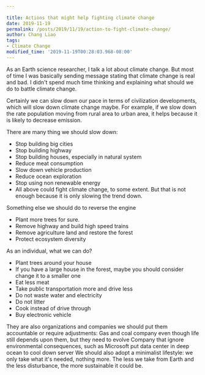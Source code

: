 ```yaml
---
 
title: Actions that might help fighting climate change
date: 2019-11-19
permalink: /posts/2019/11/19/action-to-fight-climate-change/
author: Chang Liao
tags:
- Climate Change
modified_time: '2019-11-19T00:28:03.968-08:00'
---
```


As an Earth science researcher, I talk a lot about climate change. But most of time I was basically sending message stating that climate change is real and bad. I didn't spend much time thinking and explaining what should we do to battle climate change.

Certainly we can slow down our pace in terms of civilization developments, which will slow down climate change maybe. For example, if we slow down the rate population moving from rural area to urban area, it helps because it is likely to decrease emission.

There are many thing we should slow down:

* Stop building big cities
* Stop building highway
* Stop building houses, especially in natural system
* Reduce meat consumption
* Slow down vehicle production
* Reduce ocean exploration
* Stop using non renewable energy
* All above could fight climate change, to some extent. But that is not enough because it is only slowing the trend down.

Something else we should do to reverse the engine
* Plant more trees for sure.
* Remove highway and build high speed trains
* Remove agriculture land and restore the forest
* Protect ecosystem diversity

As an individual, what we can do?

* Plant trees around your house
* If you have a large house in the forest, maybe you should consider change it to a smaller one
* Eat less meat
* Take public transportation more and drive less
* Do not waste water and electricity
* Do not litter
* Cook instead of drive through
* Buy electronic vehicle

They are also organizations and companies we should put them accountable or require adjustments:
Gas and coal company even though life still depends upon them, but they need to evolve
Company that ignore environmental consequences, such as Microsoft put data center in deep ocean to cool down server
We should also adopt a minimalist lifestyle: we only take what it's needed, nothing more.
The less we take from Earth and the less disturbance, the more sustainable it could be.
